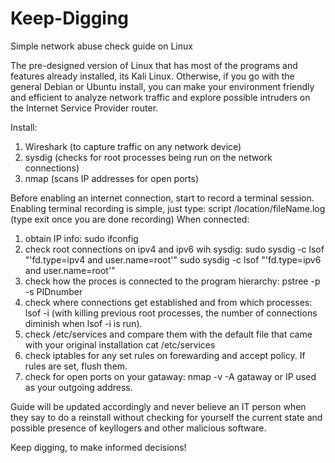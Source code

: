 # Keep-Digging

Simple network abuse check guide on Linux

The pre-designed version of Linux that has most of the programs and features already installed, its Kali Linux. Otherwise, if you go with the general Debian or Ubuntu install, you can make your environment friendly and efficient to analyze network traffic and explore possible intruders on the Internet Service Provider router. 

Install:
1. Wireshark (to capture traffic on any network device)
2. sysdig (checks for root processes being run on the network connections)
3. nmap (scans IP addresses for open ports)

Before enabling an internet connection, start to record a terminal session. Enabling terminal recording is simple, just type: script /location/fileName.log (type exit once you are done recording)
When connected:
1. obtain IP info: sudo ifconfig
2. check root connections on ipv4 and ipv6 wih sysdig:
sudo sysdig -c lsof "'fd.type=ipv4 and user.name=root'"
sudo sysdig -c lsof "'fd.type=ipv6 and user.name=root'"
3. check how the proces is connected to the program hierarchy:
pstree -p -s PIDnumber
4. check where connections get established and from which processes: lsof -i
(with killing previous root processes, the number of connections diminish when lsof -i is run). 
5. check /etc/services and compare them with the default file that came with your original installation
cat /etc/services
6. check iptables for any set rules on forewarding and accept policy. If rules are set, flush them.
7. check for open ports on your gataway: nmap -v -A gataway or IP used as your outgoing address. 

Guide will be updated accordingly and never believe an IT person when they say to do a reinstall without checking for yourself the current state and possible presence of keyllogers and other malicious software.

Keep digging, to make informed decisions!
